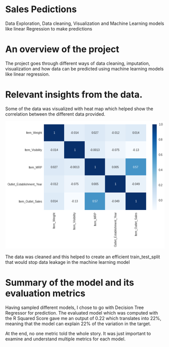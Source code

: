 # Sales Pedictions

Data Exploration, Data cleaning, Visualization and Machine Learning models like linear Regression to make predictions

# An overview of the project
The project goes through different ways of data cleaning, imputation, visualization and how data can be predicted using machine learning models like linear regression. 

# Relevant insights from the data.
Some of the data was visualized with heat map which helped show the correlation between the different data provided. 

![alt text](Unknown-4.png)

The data was cleaned and this helped to create an efficient train_test_split that would stop data leakage in the machine learning model

# Summary of the model and its evaluation metrics

Having sampled different models, I chose to go with Decision Tree Regressor for prediction. The evaluated model which was computed with the R Squared Score gave me an output of 0.22 which translates into 22%, meaning that the model can explain 22% of the variation in the target.

At the end, no one metric told the whole story. It was just important to examine and understand multiple metrics for each model.
